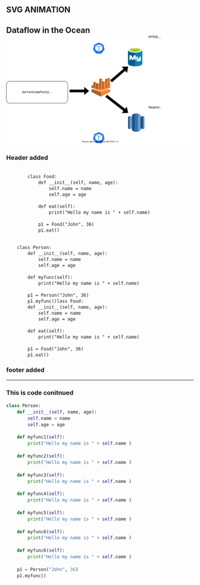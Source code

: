 ## SVG ANIMATION
Dataflow in the Ocean
![Sample image](./slides/images/a4.svg) <!-- .element: class="data-svg-animate" -->
---

### Header added

<div class="grid-container">

<div class="fragment itemleft">

<pre><code> 					
        class Food:
            def __init__(self, name, age):
                self.name = name
                self.age = age

            def eat(self):
                print("Hello my name is " + self.name)

            p1 = Food("John", 36)
            p1.eat() 
</code></pre>

</div>

<div class="fragment itemright">

<pre><code> 
    class Person:
        def __init__(self, name, age):
            self.name = name
            self.age = age

        def myfunc(self):
            print("Hello my name is " + self.name)

        p1 = Person("John", 36)
        p1.myfunc()lass Food:
        def __init__(self, name, age):
            self.name = name
            self.age = age

        def eat(self):
            print("Hello my name is " + self.name)

        p1 = Food("John", 36)
        p1.eat()
</code></pre>

</div>

</div>

### footer added

---
### This is code conitnued
```python [2-5|6-8|9-11|28]
class Person:
	def __init__(self, name, age):
		self.name = name
		self.age = age

	def myfunc1(self):
		print("Hello my name is " + self.name )

	def myfunc2(self):
		print("Hello my name is " + self.name )

	def myfunc3(self):
		print("Hello my name is " + self.name )

	def myfunc4(self):
		print("Hello my name is " + self.name )

	def myfunc5(self):
		print("Hello my name is " + self.name )

	def myfunc6(self):
		print("Hello my name is " + self.name )
		
	def myfunc6(self):
		print("Hello my name is " + self.name )

	p1 = Person("John", 36)
	p1.myfunc()
```